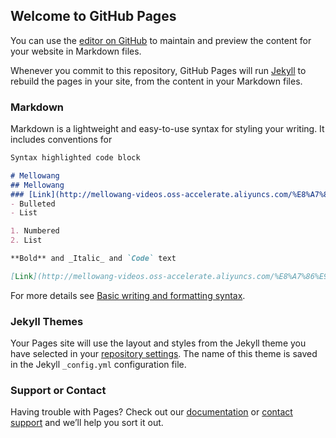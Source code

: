 ## Welcome to GitHub Pages

You can use the [editor on GitHub](https://github.com/Mellowang0912/WXQ/edit/gh-pages/index.md) to maintain and preview the content for your website in Markdown files.

Whenever you commit to this repository, GitHub Pages will run [Jekyll](https://jekyllrb.com/) to rebuild the pages in your site, from the content in your Markdown files.

### Markdown

Markdown is a lightweight and easy-to-use syntax for styling your writing. It includes conventions for

```markdown
Syntax highlighted code block

# Mellowang
## Mellowang
### [Link](http://mellowang-videos.oss-accelerate.aliyuncs.com/%E8%A7%86%E9%A2%91/%E5%B1%B1%E9%A0%82%E9%BB%91%E6%AF%92%E8%9B%87.mp4?OSSAccessKeyId=LTAI5tSoG4WWvqfvZeDDZz7k&Expires=1646485052&Signature=SUcSgt6P55vL%2Bz41yzVV2KkEsMQ%3D)
- Bulleted
- List

1. Numbered
2. List

**Bold** and _Italic_ and `Code` text

[Link](http://mellowang-videos.oss-accelerate.aliyuncs.com/%E8%A7%86%E9%A2%91/%E5%B1%B1%E9%A0%82%E9%BB%91%E6%AF%92%E8%9B%87.mp4?OSSAccessKeyId=LTAI5tSoG4WWvqfvZeDDZz7k&Expires=1646485052&Signature=SUcSgt6P55vL%2Bz41yzVV2KkEsMQ%3D) and ![Image](src)
```

For more details see [Basic writing and formatting syntax](https://docs.github.com/en/github/writing-on-github/getting-started-with-writing-and-formatting-on-github/basic-writing-and-formatting-syntax).

### Jekyll Themes

Your Pages site will use the layout and styles from the Jekyll theme you have selected in your [repository settings](https://github.com/Mellowang0912/WXQ/settings/pages). The name of this theme is saved in the Jekyll `_config.yml` configuration file.

### Support or Contact

Having trouble with Pages? Check out our [documentation](https://docs.github.com/categories/github-pages-basics/) or [contact support](https://support.github.com/contact) and we’ll help you sort it out.
